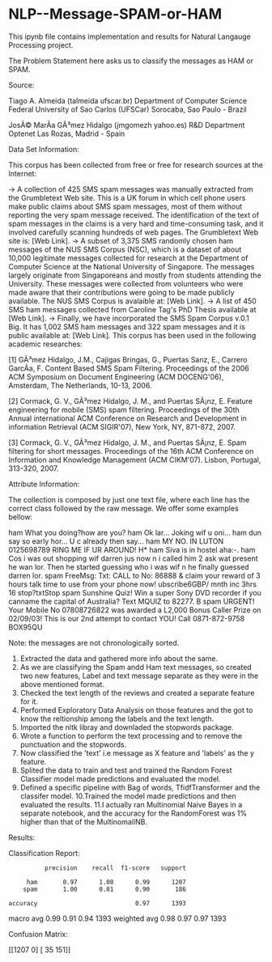 # NLP--Message-SPAM-or-HAM

This ipynb file contains implementation and results for Natural Langauge Processing project.

The Problem Statement here asks us to classify the messages as HAM or SPAM.

Source:

Tiago A. Almeida (talmeida ufscar.br)
Department of Computer Science
Federal University of Sao Carlos (UFSCar)
Sorocaba, Sao Paulo - Brazil

JosÃ© MarÃ­a GÃ³mez Hidalgo (jmgomezh yahoo.es)
R&D Department Optenet
Las Rozas, Madrid - Spain


Data Set Information:

This corpus has been collected from free or free for research sources at the Internet:

-> A collection of 425 SMS spam messages was manually extracted from the Grumbletext Web site. This is a UK forum in which cell phone users make public claims about SMS spam messages, most of them without reporting the very spam message received. The identification of the text of spam messages in the claims is a very hard and time-consuming task, and it involved carefully scanning hundreds of web pages. The Grumbletext Web site is: [Web Link].
-> A subset of 3,375 SMS randomly chosen ham messages of the NUS SMS Corpus (NSC), which is a dataset of about 10,000 legitimate messages collected for research at the Department of Computer Science at the National University of Singapore. The messages largely originate from Singaporeans and mostly from students attending the University. These messages were collected from volunteers who were made aware that their contributions were going to be made publicly available. The NUS SMS Corpus is avalaible at: [Web Link].
-> A list of 450 SMS ham messages collected from Caroline Tag's PhD Thesis available at [Web Link].
-> Finally, we have incorporated the SMS Spam Corpus v.0.1 Big. It has 1,002 SMS ham messages and 322 spam messages and it is public available at: [Web Link]. This corpus has been used in the following academic researches:

[1] GÃ³mez Hidalgo, J.M., Cajigas Bringas, G., Puertas Sanz, E., Carrero GarcÃ­a, F. Content Based SMS Spam Filtering. Proceedings of the 2006 ACM Symposium on Document Engineering (ACM DOCENG'06), Amsterdam, The Netherlands, 10-13, 2006.

[2] Cormack, G. V., GÃ³mez Hidalgo, J. M., and Puertas SÃ¡nz, E. Feature engineering for mobile (SMS) spam filtering. Proceedings of the 30th Annual international ACM Conference on Research and Development in information Retrieval (ACM SIGIR'07), New York, NY, 871-872, 2007.

[3] Cormack, G. V., GÃ³mez Hidalgo, J. M., and Puertas SÃ¡nz, E. Spam filtering for short messages. Proceedings of the 16th ACM Conference on Information and Knowledge Management (ACM CIKM'07). Lisbon, Portugal, 313-320, 2007.


Attribute Information:

The collection is composed by just one text file, where each line has the correct class followed by the raw message. We offer some examples bellow:

ham What you doing?how are you?
ham Ok lar... Joking wif u oni...
ham dun say so early hor... U c already then say...
ham MY NO. IN LUTON 0125698789 RING ME IF UR AROUND! H*
ham Siva is in hostel aha:-.
ham Cos i was out shopping wif darren jus now n i called him 2 ask wat present he wan lor. Then he started guessing who i was wif n he finally guessed darren lor.
spam FreeMsg: Txt: CALL to No: 86888 & claim your reward of 3 hours talk time to use from your phone now! ubscribe6GBP/ mnth inc 3hrs 16 stop?txtStop
spam Sunshine Quiz! Win a super Sony DVD recorder if you canname the capital of Australia? Text MQUIZ to 82277. B
spam URGENT! Your Mobile No 07808726822 was awarded a L2,000 Bonus Caller Prize on 02/09/03! This is our 2nd attempt to contact YOU! Call 0871-872-9758 BOX95QU

Note: the messages are not chronologically sorted.

1. Extracted the data and gathered more info about the same.
2. As we are classifying the Spam andd Ham text messages, so created two new features, Label and text message separate as they were in the above mentioned format. 
3. Checked the text length of the reviews and created a separate feature for it.
4. Performed Exploratory Data Analysis on those features and the got to know the reltionship among the labels and the text length.
5. Imported the nltk libray and downladed the stopwords package.
6. Wrote a function to perform the text processing and to remove the punctuation and the stopwords. 
7. Now classified the 'text' i.e message as X feature and 'labels' as the y feature.
8. Splited the data to train and test and trained the Random Forest Classifier model made predictions and evaluated the model.
9. Defined a specific pipeline with Bag of words, TfidfTransformer and the classifer model.
10.Trained the model made predictions and then evaluated the results.
11.I actually ran Multinomial Naive Bayes in a separate notebook, and the accuracy for the RandomForest was 1% higher than that of the MultinomailNB. 

Results:

Classification Report:

              precision    recall  f1-score   support

         ham       0.97      1.00      0.99      1207
        spam       1.00      0.81      0.90       186

    accuracy                           0.97      1393
   macro avg       0.99      0.91      0.94      1393
weighted avg       0.98      0.97      0.97      1393

Confusion Matrix:

[[1207   0]
 [  35  151]]
